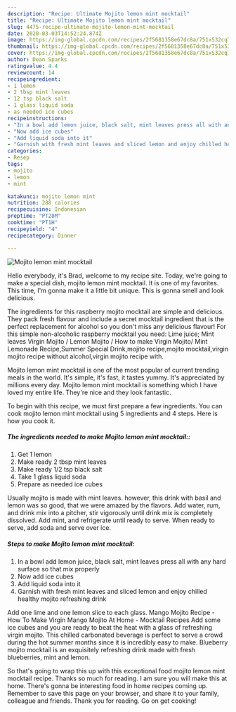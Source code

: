 ```yaml
---
description: "Recipe: Ultimate Mojito lemon mint mocktail"
title: "Recipe: Ultimate Mojito lemon mint mocktail"
slug: 4475-recipe-ultimate-mojito-lemon-mint-mocktail
date: 2020-03-03T14:52:24.874Z
image: https://img-global.cpcdn.com/recipes/2f5681358e67dc8a/751x532cq70/mojito-lemon-mint-mocktail-recipe-main-photo.jpg
thumbnail: https://img-global.cpcdn.com/recipes/2f5681358e67dc8a/751x532cq70/mojito-lemon-mint-mocktail-recipe-main-photo.jpg
cover: https://img-global.cpcdn.com/recipes/2f5681358e67dc8a/751x532cq70/mojito-lemon-mint-mocktail-recipe-main-photo.jpg
author: Dean Sparks
ratingvalue: 4.4
reviewcount: 14
recipeingredient:
- 1 lemon
- 2 tbsp mint leaves
- 12 tsp black salt
- 1 glass liquid soda
- as needed ice cubes
recipeinstructions:
- "In a bowl add lemon juice, black salt, mint leaves press all with any hard surface so that mix properly"
- "Now add ice cubes"
- "Add liquid soda into it"
- "Garnish with fresh mint leaves and sliced lemon and enjoy chilled healthy mojito refreshing drink"
categories:
- Resep
tags:
- mojito
- lemon
- mint

katakunci: mojito lemon mint
nutrition: 288 calories
recipecuisine: Indonesian
preptime: "PT28M"
cooktime: "PT1H"
recipeyield: "4"
recipecategory: Dinner

---
```



![Mojito lemon mint mocktail](https://img-global.cpcdn.com/recipes/2f5681358e67dc8a/751x532cq70/mojito-lemon-mint-mocktail-recipe-main-photo.jpg)

Hello everybody, it's Brad, welcome to my recipe site. Today, we're going to make a special dish, mojito lemon mint mocktail. It is one of my favorites. This time, I'm gonna make it a little bit unique. This is gonna smell and look delicious.

The ingredients for this raspberry mojito mocktail are simple and delicious. They pack fresh flavour and include a secret mocktail ingredient that is the perfect replacement for alcohol so you don&#39;t miss any delicious flavour! For this simple non-alcoholic raspberry mocktail you need: Lime juice; Mint leaves Virgin Mojito / Lemon Mojito / How to make Virgin Mojito/ Mint Lemonade Recipe,Summer Special Drink,mojito recipe,mojito mocktail,virgin mojito recipe without alcohol,virgin mojito recipe with.

Mojito lemon mint mocktail is one of the most popular of current trending meals in the world. It's simple, it's fast, it tastes yummy. It's appreciated by millions every day. Mojito lemon mint mocktail is something which I have loved my entire life. They're nice and they look fantastic.


To begin with this recipe, we must first prepare a few ingredients. You can cook mojito lemon mint mocktail using 5 ingredients and 4 steps. Here is how you cook it.

##### The ingredients needed to make Mojito lemon mint mocktail::

1. Get 1 lemon
1. Make ready 2 tbsp mint leaves
1. Make ready 1/2 tsp black salt
1. Take 1 glass liquid soda
1. Prepare as needed ice cubes


Usually mojito is made with mint leaves. however, this drink with basil and lemon was so good, that we were amazed by the flavors. Add water, rum, and drink mix into a pitcher, stir vigorously until drink mix is completely dissolved. Add mint, and refrigerate until ready to serve. When ready to serve, add soda and serve over ice. 

##### Steps to make Mojito lemon mint mocktail:

1. In a bowl add lemon juice, black salt, mint leaves press all with any hard surface so that mix properly
1. Now add ice cubes
1. Add liquid soda into it
1. Garnish with fresh mint leaves and sliced lemon and enjoy chilled healthy mojito refreshing drink


Add one lime and one lemon slice to each glass. Mango Mojito Recipe - How To Make Virgin Mango Mojito At Home - Mocktail Recipes Add some ice cubes and you are ready to beat the heat with a glass of refreshing virgin mojito. This chilled carbonated beverage is perfect to serve a crowd during the hot summer months since it is incredibly easy to make. Blueberry mojito mocktail is an exquisitely refreshing drink made with fresh blueberries, mint and lemon. 

So that's going to wrap this up with this exceptional food mojito lemon mint mocktail recipe. Thanks so much for reading. I am sure you will make this at home. There's gonna be interesting food in home recipes coming up. Remember to save this page on your browser, and share it to your family, colleague and friends. Thank you for reading. Go on get cooking!
